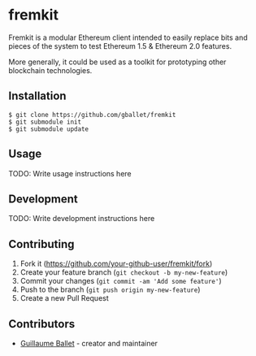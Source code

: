 # fremkit

Fremkit is a modular Ethereum client intended to easily replace bits and pieces of the system to test Ethereum 1.5 & Ethereum 2.0 features.

More generally, it could be used as a toolkit for prototyping other blockchain technologies.

## Installation

```
$ git clone https://github.com/gballet/fremkit
$ git submodule init
$ git submodule update
```

## Usage

TODO: Write usage instructions here

## Development

TODO: Write development instructions here

## Contributing

1. Fork it (<https://github.com/your-github-user/fremkit/fork>)
2. Create your feature branch (`git checkout -b my-new-feature`)
3. Commit your changes (`git commit -am 'Add some feature'`)
4. Push to the branch (`git push origin my-new-feature`)
5. Create a new Pull Request

## Contributors

- [Guillaume Ballet](https://github.com/gballet) - creator and maintainer
